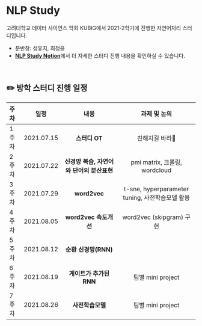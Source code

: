 # NLP Study
고려대학교 데이터 사이언스 학회 KUBIG에서 2021-2학기에 진행한 자연어처리 스터디입니다.  
* 분반장: 성유지, 최정윤
* [**NLP Study Notion**](https://chloesung.notion.site/KUBIG-2021-Summer-NLP-Study-9067036b2cf14b3abe3bb7247bb2900c)에서 더 자세한 스터디 진행 내용을 확인하실 수 있습니다. 

<br>

## ✏️ 방학 스터디 진행 일정

|   주차   |   일정   |   내용   |   과제 및 논의   | 
|:----------------------------|:----------------------------:|:--------------------:|:-------------------:|
|  1주차  | 2021.07.15 | **스터디 OT** | 친해지길 바라🤍 | 
|  2주차  | 2021.07.22 | **신경망 복습, 자연어와 단어의 분산표현** | pmi matrix, 크롤링, wordcloud  | 
|  3주차  | 2021.07.29 | **word2vec** | t-sne, hyperparameter tuning, 사전학습모델 활용 | 
|  4주차  | 2021.08.05 | **word2vec 속도개선** | word2vec (skipgram) 구현 | 
|  5주차  | 2021.08.12 | **순환 신경망(RNN)** |  |  
|  6주차  | 2021.08.19 | **게이트가 추가된 RNN** | 팀별 mini project |  
|  7주차  | 2021.08.26 | **사전학습모델** | 팀별 mini project |

<br>
